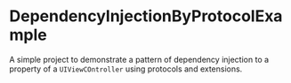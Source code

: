 # DependencyInjectionByProtocolExample

A simple project to demonstrate a pattern of dependency injection to a property of a `UIViewCOntroller` using protocols and extensions.
